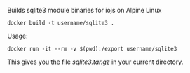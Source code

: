 Builds sqlite3 module binaries for iojs on Alpine Linux
```
docker build -t username/sqlite3 .
```

Usage:
```
docker run -it --rm -v $(pwd):/export username/sqlite3
```

This gives you the file *sqlite3.tar.gz* in your current directory.
